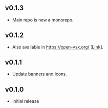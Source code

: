 ## v0.1.3

-   Main repo is now a monorepo.

## v0.1.2

-   Also available in <https://open-vsx.org/> [[Link]](https://open-vsx.org/extension/dieghernan/selenized-theme).

## v0.1.1

-   Update banners and icons.

## v0.1.0

-   Initial release
